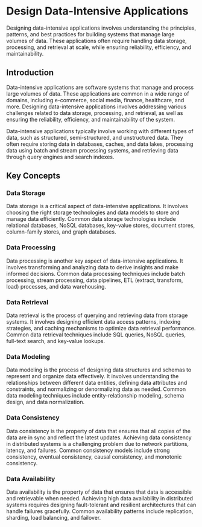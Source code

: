# Design Data-Intensive Applications

Designing data-intensive applications involves understanding the principles, patterns, and best practices for building systems that manage large volumes of data. These applications often require handling data storage, processing, and retrieval at scale, while ensuring reliability, efficiency, and maintainability.

## Introduction

Data-intensive applications are software systems that manage and process large volumes of data. These applications are common in a wide range of domains, including e-commerce, social media, finance, healthcare, and more. Designing data-intensive applications involves addressing various challenges related to data storage, processing, and retrieval, as well as ensuring the reliability, efficiency, and maintainability of the system.

Data-intensive applications typically involve working with different types of data, such as structured, semi-structured, and unstructured data. They often require storing data in databases, caches, and data lakes, processing data using batch and stream processing systems, and retrieving data through query engines and search indexes.

## Key Concepts

### Data Storage

Data storage is a critical aspect of data-intensive applications. It involves choosing the right storage technologies and data models to store and manage data efficiently. Common data storage technologies include relational databases, NoSQL databases, key-value stores, document stores, column-family stores, and graph databases.

### Data Processing

Data processing is another key aspect of data-intensive applications. It involves transforming and analyzing data to derive insights and make informed decisions. Common data processing techniques include batch processing, stream processing, data pipelines, ETL (extract, transform, load) processes, and data warehousing.

### Data Retrieval

Data retrieval is the process of querying and retrieving data from storage systems. It involves designing efficient data access patterns, indexing strategies, and caching mechanisms to optimize data retrieval performance. Common data retrieval techniques include SQL queries, NoSQL queries, full-text search, and key-value lookups.

### Data Modeling

Data modeling is the process of designing data structures and schemas to represent and organize data effectively. It involves understanding the relationships between different data entities, defining data attributes and constraints, and normalizing or denormalizing data as needed. Common data modeling techniques include entity-relationship modeling, schema design, and data normalization.

### Data Consistency

Data consistency is the property of data that ensures that all copies of the data are in sync and reflect the latest updates. Achieving data consistency in distributed systems is a challenging problem due to network partitions, latency, and failures. Common consistency models include strong consistency, eventual consistency, causal consistency, and monotonic consistency.

### Data Availability

Data availability is the property of data that ensures that data is accessible and retrievable when needed. Achieving high data availability in distributed systems requires designing fault-tolerant and resilient architectures that can handle failures gracefully. Common availability patterns include replication, sharding, load balancing, and failover.

